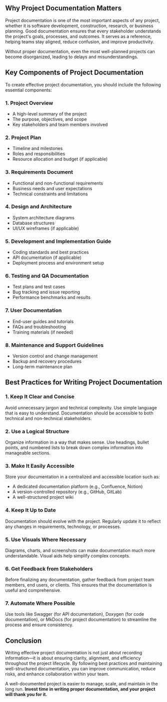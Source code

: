 ## Why Project Documentation Matters

Project documentation is one of the most important aspects of any project, whether it is software development, construction, research, or business planning. Good documentation ensures that every stakeholder understands the project's goals, processes, and outcomes. It serves as a reference, helping teams stay aligned, reduce confusion, and improve productivity.

Without proper documentation, even the most well-planned projects can become disorganized, leading to delays and misunderstandings.

## Key Components of Project Documentation

To create effective project documentation, you should include the following essential components:

### 1. **Project Overview**
   - A high-level summary of the project
   - The purpose, objectives, and scope
   - Key stakeholders and team members involved

### 2. **Project Plan**
   - Timeline and milestones
   - Roles and responsibilities
   - Resource allocation and budget (if applicable)

### 3. **Requirements Document**
   - Functional and non-functional requirements
   - Business needs and user expectations
   - Technical constraints and limitations

### 4. **Design and Architecture**
   - System architecture diagrams
   - Database structures
   - UI/UX wireframes (if applicable)

### 5. **Development and Implementation Guide**
   - Coding standards and best practices
   - API documentation (if applicable)
   - Deployment process and environment setup

### 6. **Testing and QA Documentation**
   - Test plans and test cases
   - Bug tracking and issue reporting
   - Performance benchmarks and results

### 7. **User Documentation**
   - End-user guides and tutorials
   - FAQs and troubleshooting
   - Training materials (if needed)

### 8. **Maintenance and Support Guidelines**
   - Version control and change management
   - Backup and recovery procedures
   - Long-term maintenance plan

## Best Practices for Writing Project Documentation

### **1. Keep It Clear and Concise**
Avoid unnecessary jargon and technical complexity. Use simple language that is easy to understand. Documentation should be accessible to both technical and non-technical stakeholders.

### **2. Use a Logical Structure**
Organize information in a way that makes sense. Use headings, bullet points, and numbered lists to break down complex information into manageable sections.

### **3. Make It Easily Accessible**
Store your documentation in a centralized and accessible location such as:
   - A dedicated documentation platform (e.g., Confluence, Notion)
   - A version-controlled repository (e.g., GitHub, GitLab)
   - A well-structured project wiki

### **4. Keep It Up to Date**
Documentation should evolve with the project. Regularly update it to reflect any changes in requirements, technology, or processes.

### **5. Use Visuals Where Necessary**
Diagrams, charts, and screenshots can make documentation much more understandable. Visual aids help simplify complex concepts.

### **6. Get Feedback from Stakeholders**
Before finalizing any documentation, gather feedback from project team members, end users, or clients. This ensures that the documentation is useful and comprehensive.

### **7. Automate Where Possible**
Use tools like Swagger (for API documentation), Doxygen (for code documentation), or MkDocs (for project documentation) to streamline the process and ensure consistency.

## Conclusion

Writing effective project documentation is not just about recording information—it is about ensuring clarity, alignment, and efficiency throughout the project lifecycle. By following best practices and maintaining well-structured documentation, you can improve communication, reduce risks, and enhance collaboration within your team.

A well-documented project is easier to manage, scale, and maintain in the long run. **Invest time in writing proper documentation, and your project will thank you for it.**
